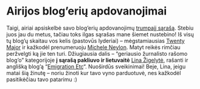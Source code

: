 # Airijos blog’erių apdovanojimai

<p>Taigi, airiai apsiskelbė savo blog’erių apdovanojimų <a href="http://awards.ie/blogawards/2008/02/11/irish-blog-awards-2008-shortlists/">trumpajį sąrašą</a>. Stebiu juos jau du metus, tačiau toks ilgas sąrašas mane šiemet nustebino! Iš visų tų blog’ų skaitau vos kelis (pastovūs lyderiai) – mėgstamiausias <a href="http://twentymajor.net/">Twenty Major</a> ir kažkodėl prenumeruoju <a href="http://www.mneylon.com/blog/">Michele Neylon</a>. Matyt reikės rimčiau peržvelgti ką jie ten turi. Džiugiausia dalis – “geriausio žurnalisto rašomo blog’o” kategorijoje <strong>į sąrašą pakliuvo ir lietuvaitė</strong> <a href="http://emigracija-etc.blogspot.com/">Lina Žigelytė</a>, rašanti ir anglišką blog’ą “<a href="http://emigration-etc.blogspot.com/">Emigration Etc</a>“. Nuoširdūs sveikinimai! Beje, Lina, jeigu matai šią žinutę – noriu žinoti kur tavo vyno parduotuvė, nes kažkodėl pasitikėčiau tavo patarimu :)</p>